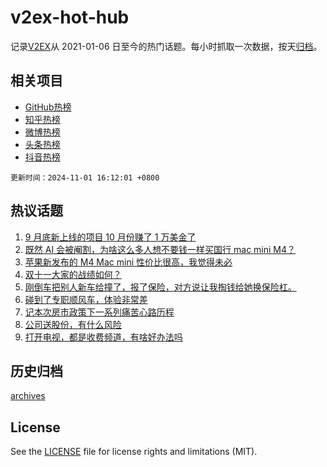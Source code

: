 # v2ex-hot-hub

 记录[V2EX](https://www.v2ex.com/)从 2021-01-06 日至今的热门话题。每小时抓取一次数据，按天[归档](archives)。
 
 ## 相关项目

- [GitHub热榜](https://github.com/snaildev/github-hot-hub)
- [知乎热榜](https://github.com/snaildev/zhihu-hot-hub)
- [微博热榜](https://github.com/snaildev/weibo-hot-hub)
- [头条热榜](https://github.com/snaildev/toutiao-hot-hub)
- [抖音热榜](https://github.com/snaildev/douyin-hot-hub)


 `更新时间：2024-11-01 16:12:01 +0800`

## 热议话题

1. [9 月底新上线的项目 10 月份赚了 1 万美金了](https://www.v2ex.com/t/1085472)
1. [既然 AI 会被阉割，为啥这么多人想不要钱一样买国行 mac mini M4？](https://www.v2ex.com/t/1085543)
1. [苹果新发布的 M4 Mac mini 性价比很高，我觉得未必](https://www.v2ex.com/t/1085550)
1. [双十一大家的战绩如何？](https://www.v2ex.com/t/1085589)
1. [刚倒车把别人新车给撞了，报了保险，对方说让我掏钱给她换保险杠。](https://www.v2ex.com/t/1085484)
1. [碰到了专职顺风车，体验非常差](https://www.v2ex.com/t/1085584)
1. [记本次房市政策下一系列痛苦心路历程](https://www.v2ex.com/t/1085740)
1. [公司送股份，有什么风险](https://www.v2ex.com/t/1085579)
1. [打开电视，都是收费频道，有啥好办法吗](https://www.v2ex.com/t/1085583)

## 历史归档

[archives](archives)

## License

See the [LICENSE](LICENSE) file for license rights and limitations (MIT).
